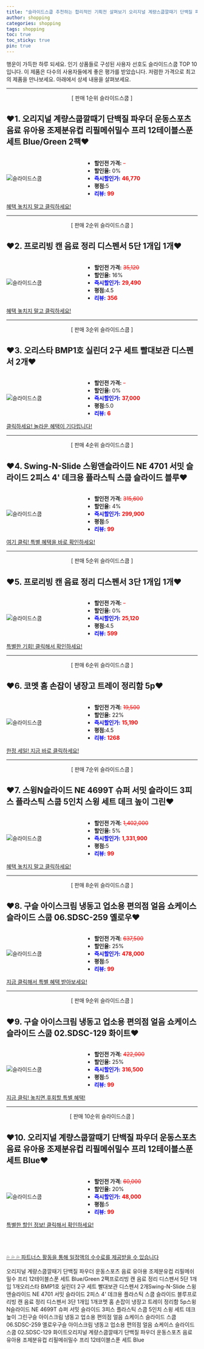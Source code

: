 ```yaml
---
title: "슬라이드스쿱 추천하는 합리적인 기획전 살펴보기 오리지널 계량스쿱깔때기 단백질 파우더 운동스포츠"
author: shopping
categories: shopping
tags: shopping
toc: true
toc_sticky: true
pin: true
---
```

행운이 가득한 하루 되세요. 인기 상품들로 구성된 사용자 선호도 슬라이드스쿱 TOP 10입니다. 이 제품은 다수의 사용자들에게 좋은 평가를 받았습니다. 저렴한 가격으로 최고의 제품을 만나보세요. 아래에서 상세 내용을 살펴보세요.

---
<p class="toplist" style="margin: 0 auto; display: block; width: fit-content;">[ 판매 1순위 슬라이드스쿱 ]</p>

<h2><strong>❤️1. 오리지널 계량스쿱깔때기 단백질 파우더 운동스포츠 음료 유아용 조제분유컵 리필메쉬밀수 프리 12테이블스푼 세트 Blue/Green 2팩❤️</strong></h2>

<div style="display: flex; align-items: center;">
    <div style="flex: 0.4;">
        <img src="https://thumbnail8.coupangcdn.com/thumbnails/remote/230x230ex/image/vendor_inventory/8389/1ccf4ed9148a17a949144006033569fc3893001663a83d9a279222bf03d2.jpg" alt="슬라이드스쿱" style="max-width: 100%;">
    </div>
    <div style="flex: 0.6; margin-left: 10px;">
        <ul>
            <li><strong>할인전 가격:</strong> <del style="color: red;">-</del></li>
            <li><strong>할인율:</strong> 0%</li>
            <li><span style='color:blue'><strong>즉시할인가:</strong></span> <span style='color:red'><strong>46,770</strong></span></li>
            <li><strong>평점:</strong>5</li>
            <li><span style='color:blue'><strong>리뷰:</strong></span> <span style='color:red'><strong>99</strong></span></li>
        </ul>
    </div>
</div>
<div class="center">
    <a href="https://selin100587001.github.io?lptag=AF9450613&subid=githubio&pageKey=8184482270&traceid=V0-153&itemId=23404829321&vendorItemId=90787688901" class="myButton">
        혜택 놓치지 말고 클릭하세요!
    </a>
</div>


---
<p class="toplist" style="margin: 0 auto; display: block; width: fit-content;">[ 판매 2순위 슬라이드스쿱 ]</p>

<h2><strong>❤️2. 프로리빙 캔 음료 정리 디스펜서 5단 1개입 1개❤️</strong></h2>

<div style="display: flex; align-items: center;">
    <div style="flex: 0.4;">
        <img src="https://thumbnail10.coupangcdn.com/thumbnails/remote/230x230ex/image/retail/images/3017625705884801-a4202962-05eb-464e-9f54-81693548937e.jpg" alt="슬라이드스쿱" style="max-width: 100%;">
    </div>
    <div style="flex: 0.6; margin-left: 10px;">
        <ul>
            <li><strong>할인전 가격:</strong> <del style="color: red;">35,120</del></li>
            <li><strong>할인율:</strong> 16%</li>
            <li><span style='color:blue'><strong>즉시할인가:</strong></span> <span style='color:red'><strong>29,490</strong></span></li>
            <li><strong>평점:</strong>4.5</li>
            <li><span style='color:blue'><strong>리뷰:</strong></span> <span style='color:red'><strong>356</strong></span></li>
        </ul>
    </div>
</div>
<div class="center">
    <a href="https://selin100587001.github.io?lptag=AF9450613&subid=githubio&pageKey=7413401410&traceid=V0-153&itemId=19213700486&vendorItemId=86507208938" class="myButton">
        혜택 놓치지 말고 클릭하세요!
    </a>
</div>


---
<p class="toplist" style="margin: 0 auto; display: block; width: fit-content;">[ 판매 3순위 슬라이드스쿱 ]</p>

<h2><strong>❤️3. 오리스타 BMP1호 실린더 2구 세트 빨대보관 디스펜서 2개❤️</strong></h2>

<div style="display: flex; align-items: center;">
    <div style="flex: 0.4;">
        <img src="https://thumbnail10.coupangcdn.com/thumbnails/remote/230x230ex/image/vendor_inventory/d48b/ba385baa85ba2a27ad67d399f00b7ee2d00687144580c4ff6a1c14750a3b.jpg" alt="슬라이드스쿱" style="max-width: 100%;">
    </div>
    <div style="flex: 0.6; margin-left: 10px;">
        <ul>
            <li><strong>할인전 가격:</strong> <del style="color: red;">-</del></li>
            <li><strong>할인율:</strong> 0%</li>
            <li><span style='color:blue'><strong>즉시할인가:</strong></span> <span style='color:red'><strong>37,000</strong></span></li>
            <li><strong>평점:</strong>5.0</li>
            <li><span style='color:blue'><strong>리뷰:</strong></span> <span style='color:red'><strong>6</strong></span></li>
        </ul>
    </div>
</div>
<div class="center">
    <a href="https://selin100587001.github.io?lptag=AF9450613&subid=githubio&pageKey=6222795754&traceid=V0-153&itemId=12462579171&vendorItemId=79744484336" class="myButton">
        클릭하세요! 놀라운 혜택이 기다립니다!
    </a>
</div>


---
<p class="toplist" style="margin: 0 auto; display: block; width: fit-content;">[ 판매 4순위 슬라이드스쿱 ]</p>

<h2><strong>❤️4. Swing-N-Slide 스윙앤슬라이드 NE 4701 서밋 슬라이드 2피스 4' 데크용 플라스틱 스쿱 슬라이드 블루❤️</strong></h2>

<div style="display: flex; align-items: center;">
    <div style="flex: 0.4;">
        <img src="https://thumbnail7.coupangcdn.com/thumbnails/remote/230x230ex/image/vendor_inventory/3a69/33fd16c4bc8b621264ea9dc0a9894a186a8a905797a6e7ba74ca144f6ac4.jpg" alt="슬라이드스쿱" style="max-width: 100%;">
    </div>
    <div style="flex: 0.6; margin-left: 10px;">
        <ul>
            <li><strong>할인전 가격:</strong> <del style="color: red;">315,600</del></li>
            <li><strong>할인율:</strong> 4%</li>
            <li><span style='color:blue'><strong>즉시할인가:</strong></span> <span style='color:red'><strong>299,900</strong></span></li>
            <li><strong>평점:</strong>5</li>
            <li><span style='color:blue'><strong>리뷰:</strong></span> <span style='color:red'><strong>99</strong></span></li>
        </ul>
    </div>
</div>
<div class="center">
    <a href="https://selin100587001.github.io?lptag=AF9450613&subid=githubio&pageKey=8101845592&traceid=V0-153&itemId=22918510519&vendorItemId=90118650461" class="myButton">
        여기 클릭! 특별 혜택을 바로 확인하세요!
    </a>
</div>


---
<p class="toplist" style="margin: 0 auto; display: block; width: fit-content;">[ 판매 5순위 슬라이드스쿱 ]</p>

<h2><strong>❤️5. 프로리빙 캔 음료 정리 디스펜서 3단 1개입 1개❤️</strong></h2>

<div style="display: flex; align-items: center;">
    <div style="flex: 0.4;">
        <img src="https://thumbnail6.coupangcdn.com/thumbnails/remote/230x230ex/image/retail/images/3017300959213725-779a5bb7-fa53-46b2-9ea7-f4b49530c44d.jpg" alt="슬라이드스쿱" style="max-width: 100%;">
    </div>
    <div style="flex: 0.6; margin-left: 10px;">
        <ul>
            <li><strong>할인전 가격:</strong> <del style="color: red;">-</del></li>
            <li><strong>할인율:</strong> 0%</li>
            <li><span style='color:blue'><strong>즉시할인가:</strong></span> <span style='color:red'><strong>25,120</strong></span></li>
            <li><strong>평점:</strong>4.5</li>
            <li><span style='color:blue'><strong>리뷰:</strong></span> <span style='color:red'><strong>599</strong></span></li>
        </ul>
    </div>
</div>
<div class="center">
    <a href="https://selin100587001.github.io?lptag=AF9450613&subid=githubio&pageKey=7375985773&traceid=V0-153&itemId=20027632265&vendorItemId=86507208997" class="myButton">
        특별한 기회! 클릭해서 확인하세요!
    </a>
</div>


---
<p class="toplist" style="margin: 0 auto; display: block; width: fit-content;">[ 판매 6순위 슬라이드스쿱 ]</p>

<h2><strong>❤️6. 코멧 홈 손잡이 냉장고 트레이 정리함 5p❤️</strong></h2>

<div style="display: flex; align-items: center;">
    <div style="flex: 0.4;">
        <img src="https://thumbnail10.coupangcdn.com/thumbnails/remote/230x230ex/image/retail/images/4782350051475278-93a2bcca-23ec-4389-a116-561cf5705578.jpg" alt="슬라이드스쿱" style="max-width: 100%;">
    </div>
    <div style="flex: 0.6; margin-left: 10px;">
        <ul>
            <li><strong>할인전 가격:</strong> <del style="color: red;">19,500</del></li>
            <li><strong>할인율:</strong> 22%</li>
            <li><span style='color:blue'><strong>즉시할인가:</strong></span> <span style='color:red'><strong>15,190</strong></span></li>
            <li><strong>평점:</strong>4.5</li>
            <li><span style='color:blue'><strong>리뷰:</strong></span> <span style='color:red'><strong>1268</strong></span></li>
        </ul>
    </div>
</div>
<div class="center">
    <a href="https://selin100587001.github.io?lptag=AF9450613&subid=githubio&pageKey=6511325674&traceid=V0-153&itemId=14383331111&vendorItemId=81627633447" class="myButton">
        한정 세일! 지금 바로 클릭하세요!
    </a>
</div>


---
<p class="toplist" style="margin: 0 auto; display: block; width: fit-content;">[ 판매 7순위 슬라이드스쿱 ]</p>

<h2><strong>❤️7. 스윙N슬라이드 NE 4699T 슈퍼 서밋 슬라이드 3피스 플라스틱 스쿱 5인치 스윙 세트 데크 높이 그린❤️</strong></h2>

<div style="display: flex; align-items: center;">
    <div style="flex: 0.4;">
        <img src="https://thumbnail6.coupangcdn.com/thumbnails/remote/230x230ex/image/vendor_inventory/2855/96ac7287a57bba7127a115a9f09598dd4c7c6e0236ba8ea5ef78e311acb2.jpg" alt="슬라이드스쿱" style="max-width: 100%;">
    </div>
    <div style="flex: 0.6; margin-left: 10px;">
        <ul>
            <li><strong>할인전 가격:</strong> <del style="color: red;">1,402,000</del></li>
            <li><strong>할인율:</strong> 5%</li>
            <li><span style='color:blue'><strong>즉시할인가:</strong></span> <span style='color:red'><strong>1,331,900</strong></span></li>
            <li><strong>평점:</strong>5</li>
            <li><span style='color:blue'><strong>리뷰:</strong></span> <span style='color:red'><strong>99</strong></span></li>
        </ul>
    </div>
</div>
<div class="center">
    <a href="https://selin100587001.github.io?lptag=AF9450613&subid=githubio&pageKey=8129649279&traceid=V0-153&itemId=23085117381&vendorItemId=90118590230" class="myButton">
        혜택 놓치지 말고 클릭하세요!
    </a>
</div>


---
<p class="toplist" style="margin: 0 auto; display: block; width: fit-content;">[ 판매 8순위 슬라이드스쿱 ]</p>

<h2><strong>❤️8. 구슬 아이스크림 냉동고 업소용 편의점 얼음 쇼케이스 슬라이드 스쿱 06.SDSC-259 옐로우❤️</strong></h2>

<div style="display: flex; align-items: center;">
    <div style="flex: 0.4;">
        <img src="https://thumbnail9.coupangcdn.com/thumbnails/remote/230x230ex/image/vendor_inventory/307c/304d1fcf4cc9d4b3f260040fd23decee550348bd7d33380f35b7f4496870.png" alt="슬라이드스쿱" style="max-width: 100%;">
    </div>
    <div style="flex: 0.6; margin-left: 10px;">
        <ul>
            <li><strong>할인전 가격:</strong> <del style="color: red;">637,500</del></li>
            <li><strong>할인율:</strong> 25%</li>
            <li><span style='color:blue'><strong>즉시할인가:</strong></span> <span style='color:red'><strong>478,000</strong></span></li>
            <li><strong>평점:</strong>5</li>
            <li><span style='color:blue'><strong>리뷰:</strong></span> <span style='color:red'><strong>99</strong></span></li>
        </ul>
    </div>
</div>
<div class="center">
    <a href="https://selin100587001.github.io?lptag=AF9450613&subid=githubio&pageKey=7364617922&traceid=V0-153&itemId=18982458195&vendorItemId=86107788515" class="myButton">
        지금 클릭해서 특별 혜택 받아보세요!
    </a>
</div>


---
<p class="toplist" style="margin: 0 auto; display: block; width: fit-content;">[ 판매 9순위 슬라이드스쿱 ]</p>

<h2><strong>❤️9. 구슬 아이스크림 냉동고 업소용 편의점 얼음 쇼케이스 슬라이드 스쿱 02.SDSC-129 화이트❤️</strong></h2>

<div style="display: flex; align-items: center;">
    <div style="flex: 0.4;">
        <img src="https://thumbnail9.coupangcdn.com/thumbnails/remote/230x230ex/image/vendor_inventory/307c/304d1fcf4cc9d4b3f260040fd23decee550348bd7d33380f35b7f4496870.png" alt="슬라이드스쿱" style="max-width: 100%;">
    </div>
    <div style="flex: 0.6; margin-left: 10px;">
        <ul>
            <li><strong>할인전 가격:</strong> <del style="color: red;">422,000</del></li>
            <li><strong>할인율:</strong> 25%</li>
            <li><span style='color:blue'><strong>즉시할인가:</strong></span> <span style='color:red'><strong>316,500</strong></span></li>
            <li><strong>평점:</strong>5</li>
            <li><span style='color:blue'><strong>리뷰:</strong></span> <span style='color:red'><strong>99</strong></span></li>
        </ul>
    </div>
</div>
<div class="center">
    <a href="https://selin100587001.github.io?lptag=AF9450613&subid=githubio&pageKey=7364617922&traceid=V0-153&itemId=18982458201&vendorItemId=86107788547" class="myButton">
        지금 클릭! 놓치면 후회할 특별 혜택!
    </a>
</div>


---
<p class="toplist" style="margin: 0 auto; display: block; width: fit-content;">[ 판매 10순위 슬라이드스쿱 ]</p>

<h2><strong>❤️10. 오리지널 계량스쿱깔때기 단백질 파우더 운동스포츠 음료 유아용 조제분유컵 리필메쉬밀수 프리 12테이블스푼 세트 Blue❤️</strong></h2>

<div style="display: flex; align-items: center;">
    <div style="flex: 0.4;">
        <img src="https://thumbnail8.coupangcdn.com/thumbnails/remote/230x230ex/image/vendor_inventory/ca67/3151d1b574326ec324b846755062e6cec6752a280aca0fb89917e2a3d518.jpg" alt="슬라이드스쿱" style="max-width: 100%;">
    </div>
    <div style="flex: 0.6; margin-left: 10px;">
        <ul>
            <li><strong>할인전 가격:</strong> <del style="color: red;">60,000</del></li>
            <li><strong>할인율:</strong> 20%</li>
            <li><span style='color:blue'><strong>즉시할인가:</strong></span> <span style='color:red'><strong>48,000</strong></span></li>
            <li><strong>평점:</strong>5</li>
            <li><span style='color:blue'><strong>리뷰:</strong></span> <span style='color:red'><strong>99</strong></span></li>
        </ul>
    </div>
</div>
<div class="center">
    <a href="https://selin100587001.github.io?lptag=AF9450613&subid=githubio&pageKey=8240753896&traceid=V0-153&itemId=23716612996&vendorItemId=90741479655" class="myButton">
        특별한 할인 정보! 클릭해서 확인하세요!
    </a>
</div>

<br><br><br>[💦 💦 💦 파트너스 활동을 통해 일정액의 수수료를 제공받을 수 있습니다](https://link.coupang.com/a/bcpT2c)<br><br>오리지널 계량스쿱깔때기 단백질 파우더 운동스포츠 음료 유아용 조제분유컵 리필메쉬밀수 프리 12테이블스푼 세트 Blue/Green 2팩프로리빙 캔 음료 정리 디스펜서 5단 1개입 1개오리스타 BMP1호 실린더 2구 세트 빨대보관 디스펜서 2개Swing-N-Slide 스윙앤슬라이드 NE 4701 서밋 슬라이드 2피스 4' 데크용 플라스틱 스쿱 슬라이드 블루프로리빙 캔 음료 정리 디스펜서 3단 1개입 1개코멧 홈 손잡이 냉장고 트레이 정리함 5p스윙N슬라이드 NE 4699T 슈퍼 서밋 슬라이드 3피스 플라스틱 스쿱 5인치 스윙 세트 데크 높이 그린구슬 아이스크림 냉동고 업소용 편의점 얼음 쇼케이스 슬라이드 스쿱 06.SDSC-259 옐로우구슬 아이스크림 냉동고 업소용 편의점 얼음 쇼케이스 슬라이드 스쿱 02.SDSC-129 화이트오리지널 계량스쿱깔때기 단백질 파우더 운동스포츠 음료 유아용 조제분유컵 리필메쉬밀수 프리 12테이블스푼 세트 Blue